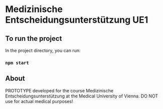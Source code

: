 # Medizinische Entscheidungsunterstützung UE1

## To run the project

In the project directory, you can run:

### `npm start`

## About
PROTOTYPE developed for the course Medizinische Entscheidungsunterstützung at the Medical University of Vienna.
DO NOT use for actual medical purposes!
